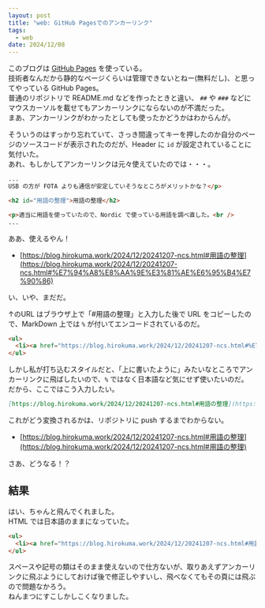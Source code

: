 ```yaml
---
layout: post
title: "web: GitHub Pagesでのアンカーリンク"
tags:
  - web
date: 2024/12/08
---
```


このブログは [GitHub Pages](https://github.com/hirokuma/hirokuma.github.io) を使っている。  
技術者なんだから静的なページくらいは管理できないとねー(無料だし)、と思ってやっている GitHub Pages。  
普通のリポジトリで README.md などを作ったときと違い、 `##` や `###` などにマウスカーソルを載せてもアンカーリンクにならないのが不満だった。  
まあ、アンカーリンクがわかったとしても使ったかどうかはわからんが。

そういうのはすっかり忘れていて、さっき間違ってキーを押したのか自分のページのソースコードが表示されたのだが、Header に `id` が設定されていることに気付いた。  
あれ、もしかしてアンカーリンクは元々使えていたのでは・・・。

```html
...
USB の方が FOTA よりも通信が安定していそうなところがメリットかな？</p>

<h2 id="用語の整理">用語の整理</h2>

<p>適当に用語を使っていたので、Nordic で使っている用語を調べ直した。<br />
...
```

ああ、使えるやん！

* [https://blog.hirokuma.work/2024/12/20241207-ncs.html#用語の整理](https://blog.hirokuma.work/2024/12/20241207-ncs.html#%E7%94%A8%E8%AA%9E%E3%81%AE%E6%95%B4%E7%90%86)

い、いや、まだだ。

↑のURL はブラウザ上で「#用語の整理」と入力した後で URL をコピーしたので、MarkDown 上では `%` が付いてエンコードされているのだ。

```html
<ul>
  <li><a href="https://blog.hirokuma.work/2024/12/20241207-ncs.html#%E7%94%A8%E8%AA%9E%E3%81%AE%E6%95%B4%E7%90%86">https://blog.hirokuma.work/2024/12/20241207-ncs.html#用語の整理</a></li>
</ul>
```

しかし私が打ち込むスタイルだと、「上に書いたように」みたいなところでアンカーリンクに飛ばしたいので、`%` ではなく日本語など気にせず使いたいのだ。  
だから、ここではこう入力したい。

```markdown
[https://blog.hirokuma.work/2024/12/20241207-ncs.html#用語の整理](https://blog.hirokuma.work/2024/12/20241207-ncs.html#用語の整理)
```

これがどう変換されるかは、リポジトリに push するまでわからない。

* [https://blog.hirokuma.work/2024/12/20241207-ncs.html#用語の整理](https://blog.hirokuma.work/2024/12/20241207-ncs.html#用語の整理)

さあ、どうなる！？

## 結果

はい、ちゃんと飛んでくれました。  
HTML では日本語のままになっていた。

```html
<ul>
  <li><a href="https://blog.hirokuma.work/2024/12/20241207-ncs.html#用語の整理">https://blog.hirokuma.work/2024/12/20241207-ncs.html#用語の整理</a></li>
</ul>
```

スペースや記号の類はそのまま使えないので仕方ないが、取りあえずアンカーリンクに飛ぶようにしておけば後で修正しやすいし、飛べなくてもその頁には飛ぶので問題なかろう。  
ねんまつにすこしかしこくなりました。
